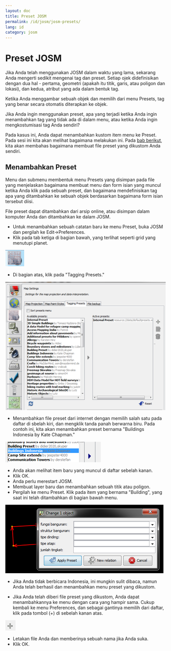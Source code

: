 ```yaml
---
layout: doc
title: Preset JOSM 
permalink: /id/josm/josm-presets/
lang: id
category: josm
---
```


Preset JOSM 
============
Jika Anda telah menggunakan JOSM dalam waktu yang lama, sekarang Anda mengerti
sedikit mengenai tag dan preset. Setiap ojek didefinisikan dengan dua hal -
pertama, geometri (apakah itu titik, garis, atau poligon dan lokasi), dan
kedua, atribut yang ada dalam bentuk tag.

Ketika Anda menggambar sebuah objek dan memilih dari menu Presets, tag yang
benar secara otomatis diterapkan ke objek.

Jika Anda ingin menggunakan preset, apa yang terjadi ketika Anda ingin menambahkan 
tag yang tidak ada di dalam menu, atau ketika Anda ingin mengkostumisasi tag Anda sendiri?

Pada kasus ini, Anda dapat menambahkan kustom item menu ke Preset. Pada sesi ini kita 
akan melihat bagaimana melakukan ini. Pada [bab berikut](/bi/editing/creating-custom-presets),
kita akan membahas bagaimana membuat file preset yang dikustom Anda sendiri.

Menambahkan Preset
------------------
Menu dan submenu membentuk menu Presets yang disimpan pada file yang menjelaskan 
bagaimana membuat menu dan form isian yang muncul ketika Anda klik pada sebuah preset,
dan bagaimana mendefinisikan tag apa yang ditambahkan ke sebuah objek berdasarkan
bagaimana form isian tersebut diisi.

File preset dapat ditambahkan dari arsip online, atau disimpan dalam komputer Anda dan
ditambahkan ke dalam JOSM.

*	Untuk menambahkan sebuah catatan baru ke menu Preset, buka JOSM dan pergilah ke Edit->Preferences.
*	Klik pada tab ketiga di bagian bawah, yang terlihat seperti grid yang menutupi planet.

![tagging presets tab][]

*	Di bagian atas, klik pada "Tagging Presets."

![tagging presets menu][]

*	Menambahkan file preset dari internet dengan memilih salah satu pada daftar di sbelah kiri,
	dan mengklik tanda panah berwarna biru. Pada contoh ini, kita akan menambahkan preset bernama
	"Buildings Indonesia by Kate Chapman."
	
![example presets][]

*	Anda akan melihat item baru yang muncul di daftar sebelah kanan.
*	Klik OK.
*	Anda perlu merestart JOSM.
*	Membuat layer baru dan menambahkan sebuah titik atau poligon.
*	Pergilah ke menu Preset. Klik pada item yang bernama "Building", 
	yang saat ini telah ditambahkan di bagian bawah menu.

![indonesia building form][]

*	Jika Anda tidak berbicara Indonesia, ini mungkin sulit dibaca, namun Anda 
	telah berhasil dan menambahkan menu preset yang dikustom.
	
*	Jika Anda telah diberi file preset yang dikustom, Anda dapat menambahkannya
	ke menu dengan cara yang hampir sama. Cukup kembali ke menu Preferences, dan
	sebagai gantinya memilih dari daftar, klik pada tombol (+) di sebelah kanan atas.

![plus button][]

*	Letakan file Anda dan memberinya sebuah nama jika Anda suka.
*	Klik OK.


[tagging presets tab]: /images/en/editing/josm-presets/tagging-presets-tab.png
[tagging presets menu]: /images/en/editing/josm-presets/tagging-presets-menu.png
[example presets]: /images/en/editing/josm-presets/example-presets.png
[indonesia building form]: /images/en/editing/josm-presets/indonesia-building-form.png
[plus button]: /images/en/editing/josm-presets/plus-button.png


